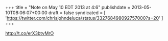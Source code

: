 +++
title = "Note on May 10 EDT 2013 at 4:6"
publishdate = 2013-05-10T08:06:07+00:00
draft = false
syndicated = [ 'https://twitter.com/chrisjohndeluca/status/332768498092757000?s=20' ]
+++

http://t.co/erX3btvMrO
